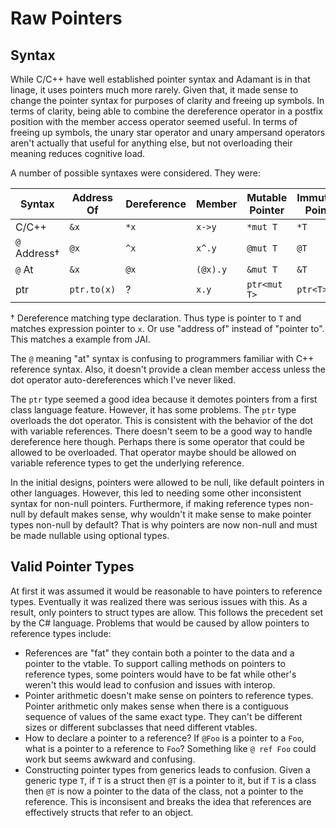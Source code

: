 # Raw Pointers

## Syntax

While C/C++ have well established pointer syntax and Adamant is in that linage, it uses pointers much more rarely. Given that, it made sense to change the pointer syntax for purposes of clarity and freeing up symbols. In terms of clarity, being able to combine the dereference operator in a postfix position with the member access operator seemed useful. In terms of freeing up symbols, the unary star operator and unary ampersand operators aren't actually that useful for anything else, but not overloading their meaning reduces cognitive load.

A number of possible syntaxes were considered. They were:

| Syntax          | Address Of  | Dereference | Member   | Mutable Pointer | Immutable Pointer |
| --------------- | ----------- | ----------- | -------- | --------------- | ----------------- |
| C/C++           | `&x`        | `*x`        | `x->y`   | `*mut T`        | `*T`              |
| `@` Address†    | `@x`        | `^x`        | `x^.y`   | `@mut T`        | `@T`              |
| `@` At          | `&x`        | `@x`        | `(@x).y` | `&mut T`        | `&T`              |
| ptr             | `ptr.to(x)` | ?           | `x.y`    | `ptr<mut T>`    | `ptr<T>`          |

† Dereference matching type declaration. Thus type is pointer to `T` and matches expression pointer to `x`. Or use "address of" instead of "pointer to". This matches a example from JAI.

The `@` meaning "at" syntax is confusing to programmers familiar with C++ reference syntax. Also, it doesn't provide a clean member access unless the dot operator auto-dereferences which I've never liked.

The `ptr` type seemed a good idea because it demotes pointers from a first class language feature. However, it has some problems. The `ptr` type overloads the dot operator. This is consistent with the behavior of the dot with variable references. There doesn't seem to be a good way to handle dereference here though. Perhaps there is some operator that could be allowed to be overloaded. That operator maybe should be allowed on variable reference types to get the underlying reference.

In the initial designs, pointers were allowed to be null, like default pointers in other languages. However, this led to needing some other inconsistent syntax for non-null pointers. Furthermore, if making reference types non-null by default makes sense, why wouldn't it make sense to make pointer types non-null by default? That is why pointers are now non-null and must be made nullable using optional types.

## Valid Pointer Types

At first it was assumed it would be reasonable to have pointers to reference types. Eventually it was realized there was serious issues with this. As a result, only pointers to struct types are allow. This follows the precedent set by the C# language. Problems that would be caused by allow pointers to reference types include:

* References are "fat" they contain both a pointer to the data and a pointer to the vtable. To support calling methods on pointers to reference types, some pointers would have to be fat while other's weren't this would lead to confusion and issues with interop.
* Pointer arithmetic doesn't make sense on pointers to reference types. Pointer arithmetic only makes sense when there is a contiguous sequence of values of the same exact type. They can't be different sizes or different subclasses that need different vtables.
* How to declare a pointer to a reference? If `@Foo` is a pointer to a `Foo`, what is a pointer to a reference to `Foo`? Something like `@ ref Foo` could work but seems awkward and confusing.
* Constructing pointer types from generics leads to confusion. Given a generic type `T`, if `T` is a struct then `@T` is a pointer to it, but if `T` is a class then `@T` is now a pointer to the data of the class, not a pointer to the reference. This is inconsisent and breaks the idea that references are effectively structs that refer to an object.
